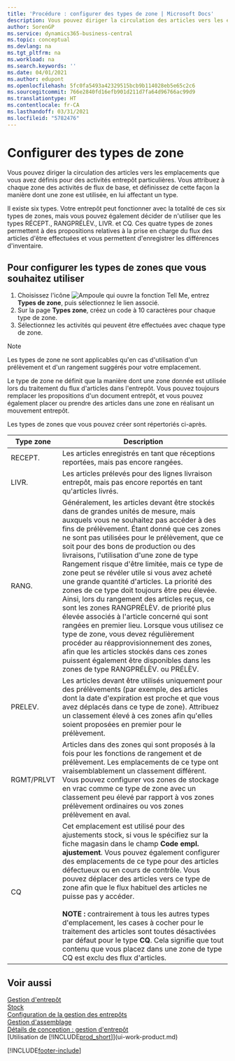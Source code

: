```yaml
---
title: 'Procédure : configurer des types de zone | Microsoft Docs'
description: Vous pouvez diriger la circulation des articles vers les emplacements que vous avez définis pour des activités entrepôt particulières. Vous attribuez à chaque zone des activités de flux de base, et définissez de cette façon la manière dont une zone est utilisée, en lui affectant un type.
author: SorenGP
ms.service: dynamics365-business-central
ms.topic: conceptual
ms.devlang: na
ms.tgt_pltfrm: na
ms.workload: na
ms.search.keywords: ''
ms.date: 04/01/2021
ms.author: edupont
ms.openlocfilehash: 5fc0fa5493a42329515bcb9b114028eb5e65c2c6
ms.sourcegitcommit: 766e2840fd16efb901d211d7fa64d96766ac99d9
ms.translationtype: HT
ms.contentlocale: fr-CA
ms.lasthandoff: 03/31/2021
ms.locfileid: "5782476"
---
```

# <a name="set-up-bin-types"></a>Configurer des types de zone
Vous pouvez diriger la circulation des articles vers les emplacements que vous avez définis pour des activités entrepôt particulières. Vous attribuez à chaque zone des activités de flux de base, et définissez de cette façon la manière dont une zone est utilisée, en lui affectant un type.  

Il existe six types. Votre entrepôt peut fonctionner avec la totalité de ces six types de zones, mais vous pouvez également décider de n'utiliser que les types RÉCEPT., RANGPRÉLÈV., LIVR. et CQ. Ces quatre types de zones permettent à des propositions relatives à la prise en charge du flux des articles d'être effectuées et vous permettent d'enregistrer les différences d'inventaire.  

## <a name="to-set-up-the-bin-types-you-want-to-use"></a>Pour configurer les types de zones que vous souhaitez utiliser  
1.  Choisissez l'icône ![Ampoule qui ouvre la fonction Tell Me](media/ui-search/search_small.png "Dites-moi ce que vous voulez faire"), entrez **Types de zone**, puis sélectionnez le lien associé.  
2.  Sur la page **Types zone**, créez un code à 10 caractères pour chaque type de zone.  
3.  Sélectionnez les activités qui peuvent être effectuées avec chaque type de zone.  

> [!NOTE]  
>  Les types de zone ne sont applicables qu'en cas d'utilisation d'un prélèvement et d'un rangement suggérés pour votre emplacement.  

Le type de zone ne définit que la manière dont une zone donnée est utilisée lors du traitement du flux d'articles dans l'entrepôt. Vous pouvez toujours remplacer les propositions d'un document entrepôt, et vous pouvez également placer ou prendre des articles dans une zone en réalisant un mouvement entrepôt.  

Les types de zones que vous pouvez créer sont répertoriés ci-après.  

|Type zone|Description|  
|------------------|---------------------------------------|  
|RECEPT.|Les articles enregistrés en tant que réceptions reportées, mais pas encore rangées.|  
|LIVR.|Les articles prélevés pour des lignes livraison entrepôt, mais pas encore reportés en tant qu'articles livrés.|  
|RANG.|Généralement, les articles devant être stockés dans de grandes unités de mesure, mais auxquels vous ne souhaitez pas accéder à des fins de prélèvement. Étant donné que ces zones ne sont pas utilisées pour le prélèvement, que ce soit pour des bons de production ou des livraisons, l'utilisation d'une zone de type Rangement risque d'être limitée, mais ce type de zone peut se révéler utile si vous avez acheté une grande quantité d'articles. La priorité des zones de ce type doit toujours être peu élevée. Ainsi, lors du rangement des articles reçus, ce sont les zones RANGPRÉLÈV. de priorité plus élevée associés à l'article concerné qui sont rangées en premier lieu. Lorsque vous utilisez ce type de zone, vous devez régulièrement procéder au réapprovisionnement des zones, afin que les articles stockés dans ces zones puissent également être disponibles dans les zones de type RANGPRÉLÈV. ou PRÉLÈV.|  
|PRELEV.|Les articles devant être utilisés uniquement pour des prélèvements (par exemple, des articles dont la date d'expiration est proche et que vous avez déplacés dans ce type de zone). Attribuez un classement élevé à ces zones afin qu'elles soient proposées en premier pour le prélèvement.|  
|RGMT/PRLVT|Articles dans des zones qui sont proposés à la fois pour les fonctions de rangement et de prélèvement. Les emplacements de ce type ont vraisemblablement un classement différent. Vous pouvez configurer vos zones de stockage en vrac comme ce type de zone avec un classement peu élevé par rapport à vos zones prélèvement ordinaires ou vos zones prélèvement en aval.|  
|CQ|Cet emplacement est utilisé pour des ajustements stock, si vous le spécifiez sur la fiche magasin dans le champ **Code empl. ajustement**. Vous pouvez également configurer des emplacements de ce type pour des articles défectueux ou en cours de contrôle. Vous pouvez déplacer des articles vers ce type de zone afin que le flux habituel des articles ne puisse pas y accéder.<br /><br /> **NOTE :** contrairement à tous les autres types d'emplacement, les cases à cocher pour le traitement des articles sont toutes désactivées par défaut pour le type **CQ**. Cela signifie que tout contenu que vous placez dans une zone de type CQ est exclu des flux d'articles.|  

## <a name="see-also"></a>Voir aussi
[Gestion d'entrepôt](warehouse-manage-warehouse.md)  
[Stock](inventory-manage-inventory.md)  
[Configuration de la gestion des entrepôts](warehouse-setup-warehouse.md)     
[Gestion d'assemblage](assembly-assemble-items.md)    
[Détails de conception : gestion d'entrepôt](design-details-warehouse-management.md)  
[Utilisation de [!INCLUDE[prod_short](includes/prod_short.md)]](ui-work-product.md)


[!INCLUDE[footer-include](includes/footer-banner.md)]